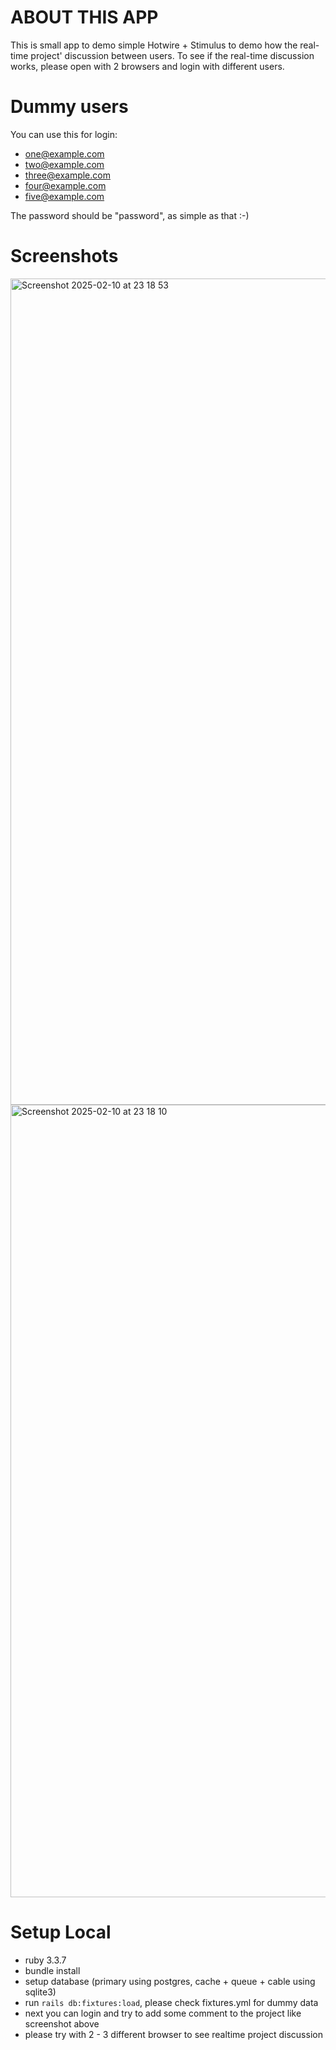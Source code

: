 # ABOUT THIS APP

This is small app to demo simple Hotwire + Stimulus to demo how the real-time project' discussion between users. 
To see if the real-time discussion works, please open with 2 browsers and login with different users. 

# Dummy users

You can use this for login: 
- one@example.com
- two@example.com
- three@example.com
- four@example.com
- five@example.com

The password should be "password", as simple as that :-) 


# Screenshots

<img width="1322" alt="Screenshot 2025-02-10 at 23 18 53" src="https://github.com/user-attachments/assets/7952bdf2-de36-4aad-89ad-0c5d9d8617c9" />
<img width="1268" alt="Screenshot 2025-02-10 at 23 18 10" src="https://github.com/user-attachments/assets/b36ebd75-ffcf-4428-9be3-a7e45353ba9e" />


# Setup Local
- ruby 3.3.7
- bundle install
- setup database (primary using postgres, cache + queue + cable using sqlite3)
- run `rails db:fixtures:load`, please check fixtures.yml for dummy data
- next you can login and try to add some comment to the project like screenshot above
- please try with 2 - 3 different browser to see realtime project discussion 

